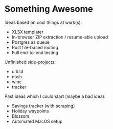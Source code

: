 # Something Awesome

Ideas based on cool things at work(s):

- XLSX templater
- In-browser ZIP extraction / resume-able upload
- Postgres as queue
- Rust file-based routing
- Full end-to-end testing

Unfinished side-projects:

- ulti.td
- nosh
- wine
- tracker

Past ideas which I could start (maybe a bad idea):

- Savings tracker (with scraping)
- Holiday waypoints
- Blossom
- Automated MacOS setup
